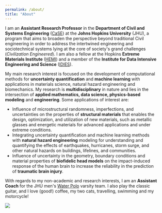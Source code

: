 ```yaml
---
permalink: /about/
title: "About"
---
```



I am an <strong>Assistant Research Professor</strong> in the  <strong>Department of Civil and Systems Engineering</strong> (<a href="https://engineering.jhu.edu/case/" target="_blank">CaSE</a>) at the <strong>Johns Hopkins University</strong> (JHU), a program that aims to broaden the perspective beyond traditional Civil engineering in order to address the intertwined engineering and sociotechnical systems lying at the core of society's grand challenges (<i>Civilization Engineered</i>). I am also a fellow at the Hopkins <strong>Extreme Materials Institute</strong> (<a href="https://hemi.jhu.edu">HEMI</a>) and a member of the <strong>Institute for Data Intensive Engineering and Science</strong> (<a href="https://idies.jhu.edu">IDIES</a>). 


My main research interest is focused on the development of computational methods for <strong>uncertainty quantification</strong> and <strong>machine learning</strong> with applications in materials science, natural hazard engineering and biomechanics. My research is <strong>multidisciplinary</strong> in nature and lies in the intersection of <strong>applied mathematics, data science, physics-based modeling</strong> and <strong>engineering</strong>. Some applications of interest are:

* Influence of microstructural randomness, imperfections, and uncertainties on the properties of <strong>structural materials</strong> that enables the design, optimization, and utilization of new materials, such as metallic glasses and energetic materials for advanced applications and under extreme conditions.<br>
* Integrating uncertainty quantification and machine learning methods with <strong>natural hazard engineering</strong> modeling for understanding and quantifying the effects of earthquakes, hurricanes, storm surge, and other natural hazards on buildings, lifelines, and communities.<br>
* Influence of uncertainty in the geometry, boundary conditions and material properties of <strong>biofidelic head models</strong> on the impact-induced response of the human brain to increase the reliability in the prediction of <strong>traumatic brain injury</strong>.


With regards to my non-academic and research interests, I am an <strong>Assistant Coach</strong> for the JHU men's <a href="https://hopkinssports.com/sports/mens-water-polo" target="_blank">Water Polo</a> varsity team. I also play the classic guitar, and I love (good!) coffee, my two cats, travelling, swimming and my motorcycle!

<img src="{{ site.url }}{{ site.baseurl }}/assets/images/image1.png"/>

